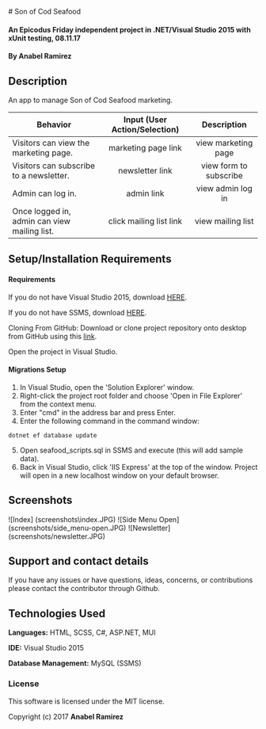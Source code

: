 ﻿﻿# Son of Cod Seafood
#### An Epicodus Friday independent project in .NET/Visual Studio 2015 with xUnit testing, 08.11.17

#### **By Anabel Ramirez**

## Description

An app to manage Son of Cod Seafood marketing.

|Behavior| Input (User Action/Selection) |Description|
|---|:---:|:---:|
|Visitors can view the marketing page.|marketing page link|view marketing page|
|Visitors can subscribe to a newsletter.|newsletter link|view form to subscribe|
|Admin can log in.|admin link|view admin log in|
|Once logged in, admin can view mailing list.|click mailing list link|view mailing list|

## Setup/Installation Requirements

#### Requirements

If you do not have Visual Studio 2015, download [HERE](https://www.visualstudio.com/thank-you-downloading-visual-studio/?sku=Community&rel=15).

If you do not have SSMS, download [HERE](https://docs.microsoft.com/en-us/sql/ssms/download-sql-server-management-studio-ssms).

Cloning From GitHub: Download or clone project repository onto desktop from GitHub using this [link](https://github.com/AnabelGR/Seafood.git).

Open the project in Visual Studio.

#### Migrations Setup

1. In Visual Studio, open the 'Solution Explorer' window.
2. Right-click the project root folder and choose 'Open in File Explorer' from the context menu.
3. Enter "cmd" in the address bar and press Enter.
4. Enter the following command in the command window:
```terminal
dotnet ef database update
```
5. Open seafood_scripts.sql in SSMS and execute (this will add sample data).
6. Back in Visual Studio, click 'IIS Express' at the top of the window. Project will open in a new localhost window on your default browser.

## Screenshots
![Index] (screenshots\index.JPG)
![Side Menu Open] (screenshots/side_menu-open.JPG)
![Newsletter] (screenshots/newsletter.JPG)

## Support and contact details

If you have any issues or have questions, ideas, concerns, or contributions please contact the contributor through Github.

## Technologies Used

**Languages:** HTML, SCSS, C#, ASP.NET, MUI

**IDE:** Visual Studio 2015

**Database Management:** MySQL (SSMS)

### License
This software is licensed under the MIT license.

Copyright (c) 2017 **Anabel Ramirez**
